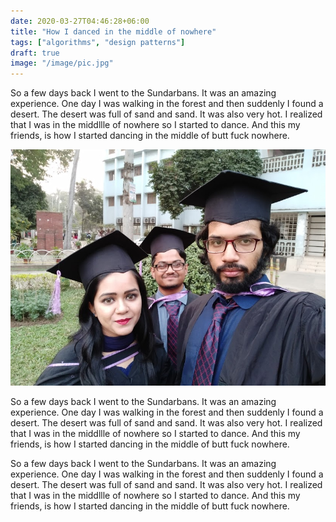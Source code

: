 ```yaml
---
date: 2020-03-27T04:46:28+06:00
title: "How I danced in the middle of nowhere"
tags: ["algorithms", "design patterns"]
draft: true
image: "/image/pic.jpg"
---
```


So a few days back I went to the Sundarbans. It was an amazing experience. One day I was walking in the forest and then suddenly I found a desert. The desert was full of sand and sand. It was also very hot. I realized that I was in the middllle of nowhere so I started to dance. And this my friends, is how I started dancing in the middle of butt fuck nowhere. 

![img](/image/pic.jpg)

So a few days back I went to the Sundarbans. It was an amazing experience. One day I was walking in the forest and then suddenly I found a desert. The desert was full of sand and sand. It was also very hot. I realized that I was in the middllle of nowhere so I started to dance. And this my friends, is how I started dancing in the middle of butt fuck nowhere. 

So a few days back I went to the Sundarbans. It was an amazing experience. One day I was walking in the forest and then suddenly I found a desert. The desert was full of sand and sand. It was also very hot. I realized that I was in the middllle of nowhere so I started to dance. And this my friends, is how I started dancing in the middle of butt fuck nowhere. 